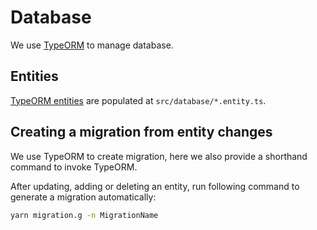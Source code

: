 # Database

We use [TypeORM](https://typeorm.io/) to manage database.

## Entities

[TypeORM entities](https://typeorm.io/#/entities) are populated at `src/database/*.entity.ts`.

## Creating a migration from entity changes

We use TypeORM to create migration, here we also provide a shorthand command to invoke TypeORM.

After updating, adding or deleting an entity, run following command to generate a migration automatically:

```bash
yarn migration.g -n MigrationName
```
